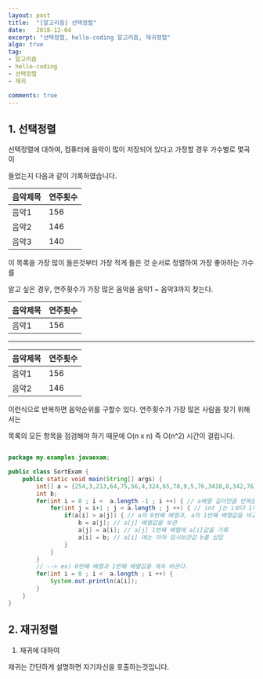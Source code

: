 ```yaml
---
layout: post
title:  "[알고리즘] 선택정렬"
date:   2018-12-04
excerpt: "선택정렬, hello-coding 알고리즘, 재귀정렬"
algo: true
tag:
- 알고리즘
- hello-coding
- 선택정렬
- 재귀

comments: true
---
```


## 1. 선택정렬

선택정렬에 대하여, 컴퓨터에 음악이 많이 저장되어 있다고 가정할 경우 가수별로 몇곡이

들었는지 다음과 같이 기록하였습니다.

| 음악제목 | 연주횟수 |
|----------|----------|
| 음악1    | 156      |
| 음악2    | 146      |
| 음악3    | 140      |

이 목록을 가장 많이 들은것부터 가장 적게 들은 것 순서로 정렬하여 가장 좋아하는 가수를

알고 싶은 경우, 연주횟수가 가장 많은 음악을 음악1 ~ 음악3까지 찾는다.

| 음악제목 | 연주횟수 |
|----------|----------|
| 음악1    | 156      | 

-----------------------

| 음악제목 | 연주횟수 |
|----------|----------|
| 음악1    | 156      |
| 음악2    | 146      | 


이런식으로 반복하면 음악순위를 구할수 있다. 연주횟수가 가장 많은 사람을 찾기 위해서는

목록의 모든 항목을 점검해야 하기 때문에 O(n x n) 즉 O(n^2) 시간이 걸립니다.

```java

package my.examples.javaexam;

public class SortExam {
    public static void main(String[] args) { 
        int[] a = {254,3,213,64,75,56,4,324,65,78,9,5,76,3410,8,342,76}; // 배열
        int b; 
        for(int i = 0 ; i <  a.length -1 ; i ++) { // a배열 길이만큼 반복문
            for(int j = i+1 ; j < a.length ; j ++) { // int j는 i보다 1이크다
                if(a[i] > a[j]) { // a의 0번째 배열과, a의 1번째 배열값을 비교하여 값을 바꾼다.
                    b = a[j]; // a[j] 배열값을 보관 
                    a[j] = a[i]; // a[j] 1번째 배열에 a[i]값을 기록
                    a[i] = b; // a[i] 에는 아까 임시보관값 b를 삽입
                }
            }
        }
        // --> ex) 0번째 배열과 1번째 배열값을 계속 바꾼다.
        for(int i = 0 ; i <  a.length ; i ++) {
            System.out.println(a[i]);
        }
    }
}

```

## 2. 재귀정렬

1) 재귀에 대하여

재귀는 간단하게 설명하면 자기자신을 호출하는것입니다.